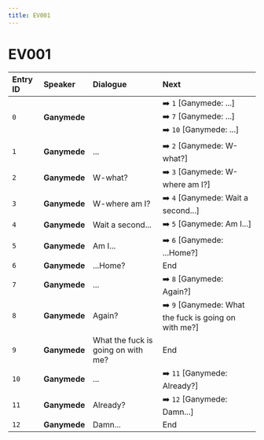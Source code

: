 ```yaml
---
title: EV001
---
```


# EV001


| Entry ID | Speaker | Dialogue | Next |
| :------- | :------ | :------- | :------------ |
| `0` | **Ganymede** |  | ➡️ `1` \[Ganymede: \.\.\.\]<br>➡️ `7` \[Ganymede: \.\.\.\]<br>➡️ `10` \[Ganymede: \.\.\.\] |
| `1` | **Ganymede** | \.\.\. | ➡️ `2` \[Ganymede: W\-what?\] |
| `2` | **Ganymede** | W\-what? | ➡️ `3` \[Ganymede: W\-where am I?\] |
| `3` | **Ganymede** | W\-where am I? | ➡️ `4` \[Ganymede: Wait a second\.\.\.\] |
| `4` | **Ganymede** | Wait a second\.\.\. | ➡️ `5` \[Ganymede: Am I\.\.\.\] |
| `5` | **Ganymede** | Am I\.\.\. | ➡️ `6` \[Ganymede: \.\.\.Home?\] |
| `6` | **Ganymede** | \.\.\.Home? | End |
| `7` | **Ganymede** | \.\.\. | ➡️ `8` \[Ganymede: Again?\] |
| `8` | **Ganymede** | Again? | ➡️ `9` \[Ganymede: What the fuck is going on with me?\] |
| `9` | **Ganymede** | What the fuck is going on with me? | End |
| `10` | **Ganymede** | \.\.\. | ➡️ `11` \[Ganymede: Already?\] |
| `11` | **Ganymede** | Already? | ➡️ `12` \[Ganymede: Damn\.\.\.\] |
| `12` | **Ganymede** | Damn\.\.\. | End |
